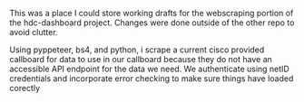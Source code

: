 This was a place I could store working drafts for the webscraping portion of the hdc-dashboard project. Changes were done outside of the other repo to avoid clutter.

Using pyppeteer, bs4, and python, i scrape a current cisco provided callboard for data to use in our callboard because they do not have an accessible API endpoint for the data we need. We authenticate using netID credentials and incorporate error checking to make sure things have loaded corectly
